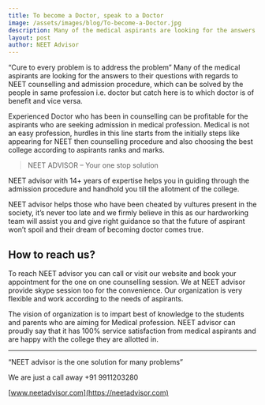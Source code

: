 ```yaml
---
title: To become a Doctor, speak to a Doctor
image: /assets/images/blog/To-become-a-Doctor.jpg
description: Many of the medical aspirants are looking for the answers to their questions with regards to NEET counselling and admission procedure, which can be solved by the people in same profession i.e. doctor but catch here is to which doctor is of benefit and vice versa.
layout: post
author: NEET Advisor
---
```


“Cure to every problem is to address the problem” Many of the medical aspirants are looking for the answers to their questions with regards to NEET counselling and admission procedure, which can be solved by the people in same profession i.e. doctor but catch here is to which doctor is of benefit and vice versa. 

Experienced Doctor who has been in counselling can be profitable for the aspirants who are seeking admission in medical profession. Medical is not an easy profession, hurdles in this line starts from the initially steps like appearing for NEET then counselling procedure and also choosing the best college according to aspirants ranks and marks.

> NEET ADVISOR – Your one stop solution

NEET advisor with 14+ years of expertise helps you in guiding through the admission procedure and handhold you till the allotment of the college.

NEET advisor helps those who have been cheated by vultures present in the society, it’s never too late and we firmly believe in this as our hardworking team will assist you and give right guidance so that the future of aspirant won’t spoil and their dream of becoming doctor comes true.

## How to reach us?

To reach NEET advisor you can call or visit our website and book your appointment for the one on one counselling session. We at NEET advisor provide skype session too for the convenience. Our organization is very flexible and work according to the needs of aspirants. 

The vision of organization is to impart best of knowledge to the students and parents who are aiming for Medical profession. NEET advisor can proudly say that it has 100% service satisfaction from medical aspirants and are happy with the college they are allotted in.

<hr>

“NEET advisor is the one solution for many problems”

We are just a call away +91 9911203280

[www.neetadvisor.com](https://neetadvisor.com)

 


